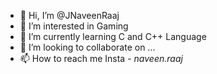 - 👋 Hi, I’m @JNaveenRaaj
- 👀 I’m interested in Gaming
- 🌱 I’m currently learning C and C++ Language
- 💞️ I’m looking to collaborate on ...
- 📫 How to reach me Insta - _naveen.raaj_

<!---
JNaveenRaaj/JNaveenRaaj is a ✨ special ✨ repository because its `README.md` (this file) appears on your GitHub profile.
You can click the Preview link to take a look at your changes.
--->
